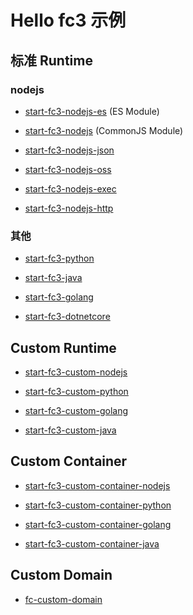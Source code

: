 # Hello fc3 示例

## 标准 Runtime

### nodejs

- [start-fc3-nodejs-es](./fc-node/hello-world-es/src) (ES Module)

- [start-fc3-nodejs](./fc-node/hello-world/src) (CommonJS Module)

- [start-fc3-nodejs-json](./fc-node/json-event/src)

- [start-fc3-nodejs-oss](./fc-node/oss-event/src)

- [start-fc3-nodejs-exec](./fc-node/exec-command/src)

- [start-fc3-nodejs-http](./fc-node/simple-http/src)

### 其他

- [start-fc3-python](./fc-python/src)

- [start-fc3-java](./fc-java/src)

- [start-fc3-golang](./fc-golang/src)

- [start-fc3-dotnetcore](./fc-dotnetcore/src)

## Custom Runtime

- [start-fc3-custom-nodejs](./custom/nodejs/src)

- [start-fc3-custom-python](./custom/python/src)

- [start-fc3-custom-golang](./custom/golang/src)

- [start-fc3-custom-java](./custom/java/src)

## Custom Container

- [start-fc3-custom-container-nodejs](./custom-container/nodejs/src)

- [start-fc3-custom-container-python](./custom-container/python/src)

- [start-fc3-custom-container-golang](./custom-container/golang/src)

- [start-fc3-custom-container-java](./custom-container/java/src)

## Custom Domain

- [fc-custom-domain](./fc-custom-domain/src)
